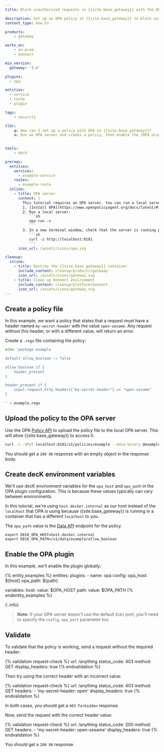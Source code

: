 ```yaml
---
title: Block unauthorized requests in {{site.base_gateway}} with the OPA plugin

description: Set up an OPA policy in {{site.base_gateway}} to block unauthorized requests.
content_type: how_to

products:
    - gateway

works_on:
    - on-prem
    - konnect

min_version:
  gateway: '3.4'

plugins:
  - opa

entities:
  - service
  - route
  - plugin

tags:
    - security

tldr:
    q: How can I set up a policy with OPA in {{site.base_gateway}}?
    a: Run an OPA server and create a policy, then enable the [OPA plugin](/plugins/opa/) and specify the `config.opa_host` and `config.opa_path` parameters.
      

tools:
    - deck

prereqs:
  entities:
    services:
      - example-service
    routes:
      - example-route
  inline: 
    - title: OPA server
      content: |
        This tutorial requires an OPA server. You can run a local server for testing:
        1. [Install OPA](https://www.openpolicyagent.org/docs/latest/#1-download-opa).
        2. Run a local server:
           ```sh
           opa run -s
           ```
        3. In a new terminal window, check that the server is running properly:
           ```sh
           curl -i http://localhost:8181
           ```
      icon_url: /assets/icons/opa.svg

cleanup:
  inline:
    - title: Destroy the {{site.base_gateway}} container
      include_content: cleanup/products/gateway
      icon_url: /assets/icons/gateway.svg
    - title: Clean up Konnect environment
      include_content: cleanup/platform/konnect
      icon_url: /assets/icons/gateway.svg
---
```


## Create a policy file

In this example, we want a policy that states that a request must have a header named `my-secret-header` with the value `open-sesame`. Any request without this header, or with a different value, will return an error.

Create a `.rego` file containing the policy:
```sh
echo 'package example

default allow_boolean := false

allow_boolean if {
	header_present
}

header_present if {
	input.request.http.headers["my-secret-header"] == "open-sesame"
}

' > example.rego
```

## Upload the policy to the OPA server

Use the OPA [Policy API](https://www.openpolicyagent.org/docs/latest/rest-api/#create-or-update-a-policy) to upload the policy file to the local OPA server. This will allow {{site.base_gateway}} to access it.
```sh
curl -i -XPUT localhost:8181/v1/policies/example --data-binary @example.rego
```

You should get a `200 OK` response with an empty object in the response body.

## Create decK environment variables 

We'll use decK environment variables for the `opa_host` and `opa_path` in the OPA plugin configuration. This is because these values typically can vary between environments.

In this tutorial, we're using `host.docker.internal` as our host instead of the `localhost` that OPA is using because {{site.base_gateway}} is running in a container that has a different `localhost` to you.

The `opa_path` value is the [Data API](https://www.openpolicyagent.org/docs/latest/rest-api/#data-api) endpoint for the policy.

```
export DECK_OPA_HOST=host.docker.internal
export DECK_OPA_PATH=/v1/data/example/allow_boolean
```

## Enable the OPA plugin

In this example, we'll enable the plugin globally:

{% entity_examples %}
entities:
  plugins:
    - name: opa
      config:
        opa_host: ${host}
        opa_path: ${path}

variables:
  host:
    value: $OPA_HOST
  path:
    value: $OPA_PATH
{% endentity_examples %}

{:.info}
> **Note:** If your OPA server doesn't use the default `8181` port, you'll need to specify the `config.opa_port` parameter too.

## Validate

To validate that the policy is working, send a request without the required header:

<!--vale off-->
{% validation request-check %}
url: /anything
status_code: 403
method: GET
display_headers: true
{% endvalidation %}
<!--vale on-->

Then try using the correct header with an incorrect value:
<!--vale off-->
{% validation request-check %}
url: /anything
status_code: 403
method: GET
headers:
    - 'my-secret-header: open'
display_headers: true
{% endvalidation %}
<!--vale on-->

In both cases, you should get a `403 Forbidden` response.

Now, send the request with the correct header value:

<!--vale off-->
{% validation request-check %}
url: /anything
status_code: 200
method: GET
headers:
    - 'my-secret-header: open-sesame'
display_headers: true
{% endvalidation %}
<!--vale on-->

You should get a `200 OK` response.
